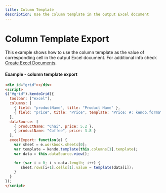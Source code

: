 ```yaml
---
title: Column Template
description: Use the column template in the output Excel document
---
```


# Column Template Export

This example shows how to use the column template as the value of corresponding cell in the output Excel document.
For additional info check [Create Excel Documents](/framework/excel/introduction#create-excel-document).

#### Example - column template export

```html
<div id="grid"></div>
<script>
$("#grid").kendoGrid({
  toolbar: ["excel"],
  columns: [
    { field: "productName", title: "Product Name" },
    { field: "price", title: "Price", template: 'Price: #: kendo.format("{0:c}", price)#' }
  ],
  dataSource: [
    { productName: "Chai", price: 5.2 },
    { productName: "Coffee", price: 3.8 }
  ],
  excelExport: function(e) {
    var sheet = e.workbook.sheets[0];
    var template = kendo.template(this.columns[1].template);
    var data = this.dataSource.view();

    for (var i = 0; i < data.length; i++) {
       sheet.rows[i+1].cells[1].value = template(data[i]);
    }
  }
});
</script>
```
